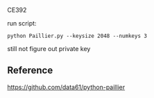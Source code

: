 CE392

run script:
```
python Paillier.py --keysize 2048 --numkeys 3   
```

still not figure out private key
## Reference
https://github.com/data61/python-paillier

